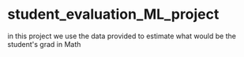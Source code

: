 # student_evaluation_ML_project
in this project we use the data provided to estimate what would be the student's grad in Math